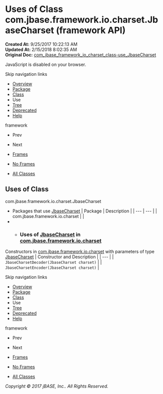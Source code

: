 # Uses of Class com.jbase.framework.io.charset.JbaseCharset (framework   API)

**Created At:** 9/25/2017 10:22:13 AM  
**Updated At:** 2/15/2018 8:02:35 AM  
**Original Doc:** [com_jbase_framework_io_charset_class-use_JbaseCharset](https://docs.jbase.com/39222-class-use/com_jbase_framework_io_charset_class-use_JbaseCharset)  

<!--<br>    try {<br>        if (location.href.indexOf('is-external=true') == -1) {<br>            parent.document.title="Uses of Class com.jbase.framework.io.charset.JbaseCharset (framework   API)";<br>        }<br>    }<br>    catch(err) {<br>    }<br>//-->
JavaScript is disabled on your browser.

Skip navigation links

- [Overview](../../../../../../overview-summary.html)
- [Package](./../../com.jbase.framework.io.charset-%28framework---api%29)
- [Class](./../../jbasecharset-%28framework---api%29 "class in com.jbase.framework.io.charset")
- Use
- [Tree](./../../com.jbase.framework.io.charset-class-hierarchy-%28framework---api%29)
- [Deprecated](../../../../../../deprecated-list.html)
- [Help](../../../../../../help-doc.html)


framework <br>

- Prev
- Next


- [Frames](./.)
- [No Frames](./.)


- [All Classes](../../../../../../allclasses-noframe.html)


<!--<br>  allClassesLink = document.getElementById("allclasses\_navbar\_top");<br>  if(window==top) {<br>    allClassesLink.style.display = "block";<br>  }<br>  else {<br>    allClassesLink.style.display = "none";<br>  }<br>  //-->

## Uses of Class
com.jbase.framework.io.charset.JbaseCharset

- Packages that use [JbaseCharset](./../../jbasecharset-%28framework---api%29 "class in com.jbase.framework.io.charset") | Package | Description |
| --- | --- |
| com.jbase.framework.io.charset |   |
- - ### Uses of [JbaseCharset](./../../jbasecharset-%28framework---api%29 "class in com.jbase.framework.io.charset") in [com.jbase.framework.io.charset](./../../com.jbase.framework.io.charset-%28framework---api%29)


Constructors in [com.jbase.framework.io.charset](./../../com.jbase.framework.io.charset-%28framework---api%29) with parameters of type [JbaseCharset](./../../jbasecharset-%28framework---api%29 "class in com.jbase.framework.io.charset") | Constructor and Description |
| --- |
| `JbaseCharsetDecoder(JbaseCharset charset)`  |
| `JbaseCharsetEncoder(JbaseCharset charset)`  |

Skip navigation links

- [Overview](../../../../../../overview-summary.html)
- [Package](./../../com.jbase.framework.io.charset-%28framework---api%29)
- [Class](./../../jbasecharset-%28framework---api%29 "class in com.jbase.framework.io.charset")
- Use
- [Tree](./../../com.jbase.framework.io.charset-class-hierarchy-%28framework---api%29)
- [Deprecated](../../../../../../deprecated-list.html)
- [Help](../../../../../../help-doc.html)


framework <br>

- Prev
- Next


- [Frames](./.)
- [No Frames](./.)


- [All Classes](../../../../../../allclasses-noframe.html)


<!--<br>  allClassesLink = document.getElementById("allclasses\_navbar\_bottom");<br>  if(window==top) {<br>    allClassesLink.style.display = "block";<br>  }<br>  else {<br>    allClassesLink.style.display = "none";<br>  }<br>  //-->

*Copyright © 2017 jBASE, Inc.. All Rights Reserved.*
